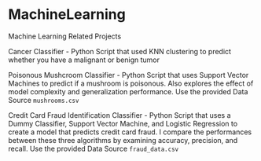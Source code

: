 # MachineLearning
Machine Learning Related Projects

Cancer Classifier  - Python Script that used KNN clustering to predict whether you have a malignant or benign tumor

Poisonous Mushcroom Classifier - Python Script that uses Support Vector Machines to predict if a mushroom is poisonous. Also explores the effect of model complexity and generalization performance. Use the provided Data Source `mushrooms.csv`

Credit Card Fraud Identification Classifier - Python Script that uses a Dummy Classifier, Support Vector Machine, and Logistic Regression to create a model that predicts credit card fraud. I compare the performances between these three algorithms by examining accuracy, precision, and recall. Use the provided Data Source `fraud_data.csv`
